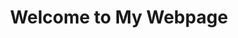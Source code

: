 
<html>
<head>
  <title>My Webpage</title>
</head>
<body>

  <header>
    <h1>Welcome to My Webpage</h1>
  
  
